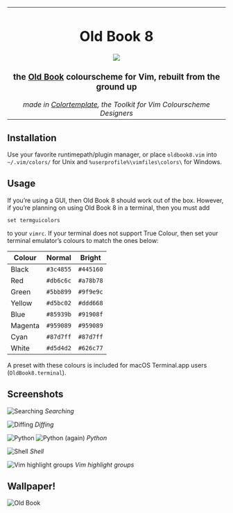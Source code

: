 <table><tbody align='center'>
<tr>
<td><h1>Old Book 8</h1>
<img src="https://raw.githubusercontent.com/arzg/resources/master/oldbook8-screenshot.png" />
<h3>the <a href="https://github.com/KKPMW/oldbook-vim">Old Book</a> colourscheme for Vim, rebuilt from the ground up</h3>
<em>made in <a href="https://github.com/lifepillar/vim-colortemplate">Colortemplate</a>, the Toolkit for Vim Colourscheme Designers</em>
</td>
</tr>
</tbody></table>

## Installation

Use your favorite runtimepath/plugin manager, or place `oldbook8.vim` into
`~/.vim/colors/` for Unix and `%userprofile%\vimfiles\colors\` for Windows.

## Usage

If you’re using a GUI, then Old Book 8 should work out of the box. However, if
you’re planning on using Old Book 8 in a terminal, then you must add

    set termguicolors

to your `vimrc`. If your terminal does not support True Colour, then set your
terminal emulator’s colours to match the ones below:

| Colour  | Normal    | Bright    |
| ---     | ---       | ---       |
| Black   | `#3c4855` | `#445160` |
| Red     | `#db6c6c` | `#a78b78` |
| Green   | `#5bb899` | `#9f9e9c` |
| Yellow  | `#d5bc02` | `#ddd668` |
| Blue    | `#85939b` | `#91908f` |
| Magenta | `#959089` | `#959089` |
| Cyan    | `#87d7ff` | `#87d7ff` |
| White   | `#d5d4d2` | `#626c77` |

A preset with these colours is included for macOS Terminal.app users
(`OldBook8.terminal`).

## Screenshots

![Searching](https://raw.githubusercontent.com/arzg/resources/master/oldbook8-searching.png)
_Searching_

![Diffing](https://raw.githubusercontent.com/arzg/resources/master/oldbook8-diffing.png)
_Diffing_

![Python](https://raw.githubusercontent.com/arzg/resources/master/oldbook8-python.png)
![Python (again)](https://raw.githubusercontent.com/arzg/resources/master/oldbook8-python2.png)
_Python_

![Shell](https://raw.githubusercontent.com/arzg/resources/master/oldbook8-shell.png)
_Shell_

![Vim highlight groups](https://raw.githubusercontent.com/arzg/resources/master/oldbook8-groups.png)
_Vim highlight groups_

## Wallpaper!

![Old Book](https://raw.githubusercontent.com/arzg/resources/master/oldbook.jpg)
